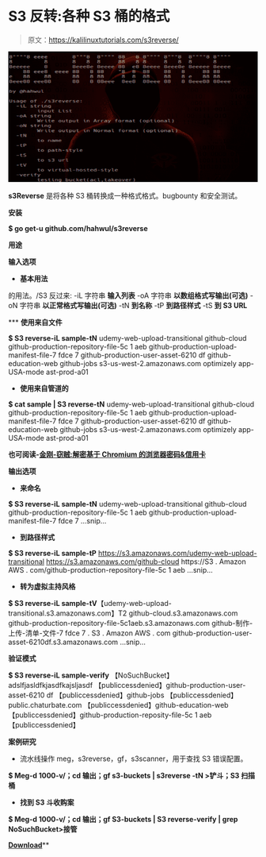 # S3 反转:各种 S3 桶的格式

> 原文：<https://kalilinuxtutorials.com/s3reverse/>

[![S3Reverse : Format Of Various S3 Buckets](img//73204964d76c9cf8961ea46f26831269.png "S3Reverse : Format Of Various S3 Buckets")](https://1.bp.blogspot.com/-TvBEbwngEX8/XqWqOkQrlyI/AAAAAAAAGGM/UsIibHszRVEkR2fQHOitqn-UUvD13DHIQCLcBGAsYHQ/s1600/s3reverse%25281%2529.png)

**s3Reverse** 是将各种 S3 桶转换成一种格式格式。bugbounty 和安全测试。

**安装**

**$ go get-u github.com/hahwul/s3reverse**

**用途**

**输入选项**

*   **基本用法**

的用法。/S3 反过来:
-iL 字符串
**输入列表**
-oA 字符串
**以数组格式写输出(可选)**
-oN 字符串
**以正常格式写输出(可选)**
-tN
**到名称**
-tP
**到路径样式**
-tS
**到 S3 URL**

 ***   **使用来自文件**

**$ S3 reverse-iL sample-tN**
udemy-web-upload-transitional
github-cloud
github-production-repository-file-5c 1 aeb
github-production-upload-manifest-file-7 fdce 7
github-production-user-asset-6210 df
github-education-web
github-jobs
s3-us-west-2.amazonaws.com
optimizely
app-USA-mode ast-prod-a01

*   **使用来自管道的**

**$ cat sample | S3 reverse-tN**
udemy-web-upload-transitional
github-cloud
github-production-repository-file-5c 1 aeb
github-production-upload-manifest-file-7 fdce 7
github-production-user-asset-6210 df
github-education-web
github-jobs
s3-us-west-2.amazonaws.com
optimizely
app-USA-mode ast-prod-a01

**也可阅读-[金刚-窃贼:解密基于 Chromium 的浏览器密码&信用卡](https://kalilinuxtutorials.com/adamantium-thief/)**

**输出选项**

*   **来命名**

**$ S3 reverse-iL sample-tN**
udemy-web-upload-transitional
github-cloud
github-production-repository-file-5c 1 aeb
github-production-upload-manifest-file-7 fdce 7
…snip…

*   **到路径样式**

**$ S3 reverse-iL sample-tP**
https://s3.amazonaws.com/udemy-web-upload-transitional
https://s3.amazonaws.com/github-cloud
https://S3 . Amazon AWS . com/github-production-repository-file-5c 1 aeb
…snip…

*   **转为虚拟主持风格**

**$ S3 reverse-iL sample-tV**【udemy-web-upload-transitional.s3.amazonaws.com】T2
github-cloud.s3.amazonaws.com
github-production-repository-file-5c1aeb.s3.amazonaws.com
github-制作-上传-清单-文件-7 fdce 7 . S3 . Amazon AWS . com
github-production-user-asset-6210df.s3.amazonaws.com
…snip…

**验证模式**

**$ S3 reverse-iL sample-verify**
【NoSuchBucket】adslfjasldfkjasdfkajsljasdf
【publiccessdenied】github-production-user-asset-6210 df
【publiccessdenied】github-jobs
【publiccessdenied】public.chaturbate.com
【publiccessdenied】github-education-web
【publiccessdenied】github-production-reposity-file-5c 1 aeb
【publiccessdenied】

**案例研究**

*   流水线操作 meg，s3reverse，gf，s3scanner，用于查找 S3 错误配置。

**$ Meg-d 1000-v/；cd 输出；gf s3-buckets | s3reverse -tN >铲斗；S3 扫描桶**

*   **找到 S3 斗收购案**

**$ Meg-d 1000-v/；cd 输出；gf S3-buckets | S3 reverse-verify | grep NoSuchBucket>接管**

[**Download**](https://github.com/hahwul/s3reverse)**